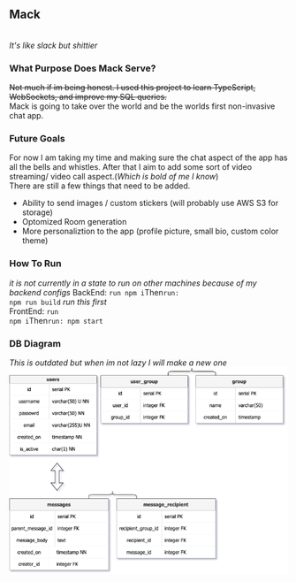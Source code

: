 ## Mack
<br />
<em>It's like slack but shittier</em>
<br />

### What Purpose Does Mack Serve?
~~Not much if im being honest. I used this project to learn TypeScript, WebSockets, and improve my SQL queries.~~<br />
Mack is going to take over the world and be the worlds first non-invasive chat app. <br />

### Future Goals
For now I am taking my time and making sure the chat aspect of the app has all the bells and whistles. After that I aim to add some sort of video streaming/ video call aspect.(*Which is bold of me I know*) <br />
There are still a few things that need to be added.<br />
<ul>
<li>Ability to send images / custom stickers (will probably use AWS S3 for storage)</li>
<li>Optomized Room generation</li>
<li>More personaliztion to the app (profile picture, small bio, custom color theme)</li>
</ul>

### How To Run
*it is not currently in a state to run on other machines because of my backend configs*
BackEnd: <code>run npm i</code>Then<code>run: npm run build</code> *run this first*<br />
FrontEnd: <code>run npm i</code>Then<code>run: npm start</code><br />


### DB Diagram
*This is outdated but when im not lazy I will make a new one*
<img src="./resources/db_tables.png">